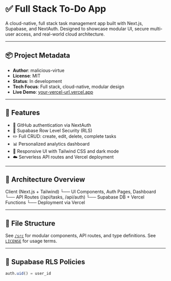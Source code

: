 # ✅ Full Stack To-Do App

A cloud-native, full stack task management app built with Next.js, Supabase, and NextAuth. Designed to showcase modular UI, secure multi-user access, and real-world cloud architecture.

---

## 📦 Project Metadata

- **Author**: malicious-virtue
- **License**: MIT
- **Status**: In development
- **Tech Focus**: Full stack, cloud-native, modular design
- **Live Demo**: [your-vercel-url.vercel.app](https://your-vercel-url.vercel.app)

---

## 🚀 Features

- 🔐 GitHub authentication via NextAuth
- 🧠 Supabase Row Level Security (RLS)
- ✏️ Full CRUD: create, edit, delete, complete tasks
- 📊 Personalized analytics dashboard
- 🎨 Responsive UI with Tailwind CSS and dark mode
- ☁️ Serverless API routes and Vercel deployment

---

## 🧱 Architecture Overview

Client (Next.js + Tailwind)
└── UI Components, Auth Pages, Dashboard
└── API Routes (/api/tasks, /api/auth)
└── Supabase DB + Vercel Functions
└── Deployment via Vercel


---

## 📁 File Structure

See [`/src`](./src) for modular components, API routes, and type definitions. See [`LICENSE`](./LICENSE) for usage terms.

---

## 🔐 Supabase RLS Policies

```sql
auth.uid() = user_id
